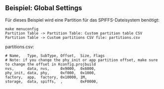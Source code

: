 ## Beispiel: Global Settings

Für dieses Beispiel wird eine Partition für das SPIFFS-Dateisystem benötigt:

```
make menuconfig
Partition Table -> Partition Table: Custom partition table CSV
Partition Table -> Custom partitions CSV file: partitions.csv
```

partitions.csv:
```
# Name,   Type, SubType, Offset,  Size, Flags
# Note: if you change the phy_init or app partition offset, make sure to change the offset in Kconfig.projbuild
nvs,      data, nvs,     0x9000,  0x6000,
phy_init, data, phy,     0xf000,  0x1000,
factory,  app,  factory, 0x10000, 1M,
storage,  data, spiffs,  ,        0xF0000, 
```